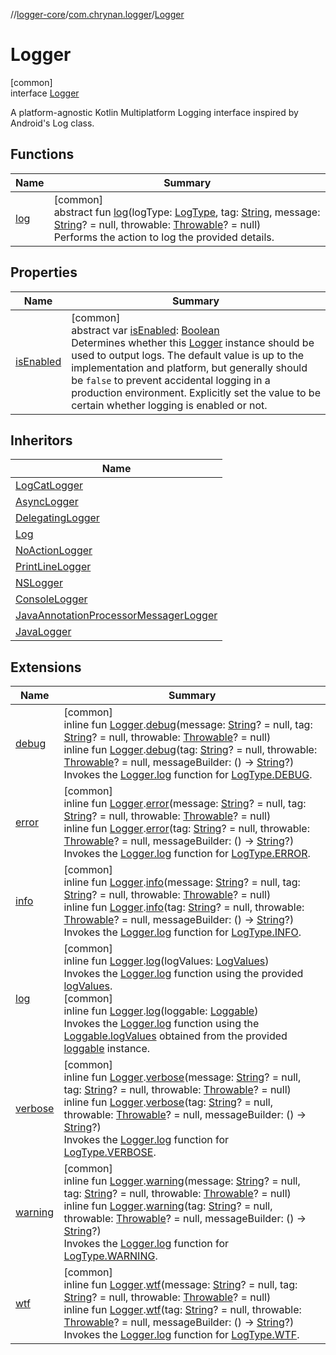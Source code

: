 //[logger-core](../../../index.md)/[com.chrynan.logger](../index.md)/[Logger](index.md)

# Logger

[common]\
interface [Logger](index.md)

A platform-agnostic Kotlin Multiplatform Logging interface inspired by Android's Log class.

## Functions

| Name | Summary |
|---|---|
| [log](log.md) | [common]<br>abstract fun [log](log.md)(logType: [LogType](../-log-type/index.md), tag: [String](https://kotlinlang.org/api/latest/jvm/stdlib/kotlin/-string/index.html), message: [String](https://kotlinlang.org/api/latest/jvm/stdlib/kotlin/-string/index.html)? = null, throwable: [Throwable](https://kotlinlang.org/api/latest/jvm/stdlib/kotlin/-throwable/index.html)? = null)<br>Performs the action to log the provided details. |

## Properties

| Name | Summary |
|---|---|
| [isEnabled](is-enabled.md) | [common]<br>abstract var [isEnabled](is-enabled.md): [Boolean](https://kotlinlang.org/api/latest/jvm/stdlib/kotlin/-boolean/index.html)<br>Determines whether this [Logger](index.md) instance should be used to output logs. The default value is up to the implementation and platform, but generally should be `false` to prevent accidental logging in a production environment. Explicitly set the value to be certain whether logging is enabled or not. |

## Inheritors

| Name |
|---|
| [LogCatLogger](../-log-cat-logger/index.md) |
| [AsyncLogger](../-async-logger/index.md) |
| [DelegatingLogger](../-delegating-logger/index.md) |
| [Log](../-log/index.md) |
| [NoActionLogger](../-no-action-logger/index.md) |
| [PrintLineLogger](../-print-line-logger/index.md) |
| [NSLogger](../-n-s-logger/index.md) |
| [ConsoleLogger](../-console-logger/index.md) |
| [JavaAnnotationProcessorMessagerLogger](../-java-annotation-processor-messager-logger/index.md) |
| [JavaLogger](../-java-logger/index.md) |

## Extensions

| Name | Summary |
|---|---|
| [debug](../debug.md) | [common]<br>inline fun [Logger](index.md).[debug](../debug.md)(message: [String](https://kotlinlang.org/api/latest/jvm/stdlib/kotlin/-string/index.html)? = null, tag: [String](https://kotlinlang.org/api/latest/jvm/stdlib/kotlin/-string/index.html)? = null, throwable: [Throwable](https://kotlinlang.org/api/latest/jvm/stdlib/kotlin/-throwable/index.html)? = null)<br>inline fun [Logger](index.md).[debug](../debug.md)(tag: [String](https://kotlinlang.org/api/latest/jvm/stdlib/kotlin/-string/index.html)? = null, throwable: [Throwable](https://kotlinlang.org/api/latest/jvm/stdlib/kotlin/-throwable/index.html)? = null, messageBuilder: () -&gt; [String](https://kotlinlang.org/api/latest/jvm/stdlib/kotlin/-string/index.html)?)<br>Invokes the [Logger.log](log.md) function for [LogType.DEBUG](../-log-type/-d-e-b-u-g/index.md). |
| [error](../error.md) | [common]<br>inline fun [Logger](index.md).[error](../error.md)(message: [String](https://kotlinlang.org/api/latest/jvm/stdlib/kotlin/-string/index.html)? = null, tag: [String](https://kotlinlang.org/api/latest/jvm/stdlib/kotlin/-string/index.html)? = null, throwable: [Throwable](https://kotlinlang.org/api/latest/jvm/stdlib/kotlin/-throwable/index.html)? = null)<br>inline fun [Logger](index.md).[error](../error.md)(tag: [String](https://kotlinlang.org/api/latest/jvm/stdlib/kotlin/-string/index.html)? = null, throwable: [Throwable](https://kotlinlang.org/api/latest/jvm/stdlib/kotlin/-throwable/index.html)? = null, messageBuilder: () -&gt; [String](https://kotlinlang.org/api/latest/jvm/stdlib/kotlin/-string/index.html)?)<br>Invokes the [Logger.log](log.md) function for [LogType.ERROR](../-log-type/-e-r-r-o-r/index.md). |
| [info](../info.md) | [common]<br>inline fun [Logger](index.md).[info](../info.md)(message: [String](https://kotlinlang.org/api/latest/jvm/stdlib/kotlin/-string/index.html)? = null, tag: [String](https://kotlinlang.org/api/latest/jvm/stdlib/kotlin/-string/index.html)? = null, throwable: [Throwable](https://kotlinlang.org/api/latest/jvm/stdlib/kotlin/-throwable/index.html)? = null)<br>inline fun [Logger](index.md).[info](../info.md)(tag: [String](https://kotlinlang.org/api/latest/jvm/stdlib/kotlin/-string/index.html)? = null, throwable: [Throwable](https://kotlinlang.org/api/latest/jvm/stdlib/kotlin/-throwable/index.html)? = null, messageBuilder: () -&gt; [String](https://kotlinlang.org/api/latest/jvm/stdlib/kotlin/-string/index.html)?)<br>Invokes the [Logger.log](log.md) function for [LogType.INFO](../-log-type/-i-n-f-o/index.md). |
| [log](../log.md) | [common]<br>inline fun [Logger](index.md).[log](../log.md)(logValues: [LogValues](../-log-values/index.md))<br>Invokes the [Logger.log](log.md) function using the provided [logValues](../log.md).<br>[common]<br>inline fun [Logger](index.md).[log](../log.md)(loggable: [Loggable](../-loggable/index.md))<br>Invokes the [Logger.log](log.md) function using the [Loggable.logValues](../-loggable/log-values.md) obtained from the provided [loggable](../log.md) instance. |
| [verbose](../verbose.md) | [common]<br>inline fun [Logger](index.md).[verbose](../verbose.md)(message: [String](https://kotlinlang.org/api/latest/jvm/stdlib/kotlin/-string/index.html)? = null, tag: [String](https://kotlinlang.org/api/latest/jvm/stdlib/kotlin/-string/index.html)? = null, throwable: [Throwable](https://kotlinlang.org/api/latest/jvm/stdlib/kotlin/-throwable/index.html)? = null)<br>inline fun [Logger](index.md).[verbose](../verbose.md)(tag: [String](https://kotlinlang.org/api/latest/jvm/stdlib/kotlin/-string/index.html)? = null, throwable: [Throwable](https://kotlinlang.org/api/latest/jvm/stdlib/kotlin/-throwable/index.html)? = null, messageBuilder: () -&gt; [String](https://kotlinlang.org/api/latest/jvm/stdlib/kotlin/-string/index.html)?)<br>Invokes the [Logger.log](log.md) function for [LogType.VERBOSE](../-log-type/-v-e-r-b-o-s-e/index.md). |
| [warning](../warning.md) | [common]<br>inline fun [Logger](index.md).[warning](../warning.md)(message: [String](https://kotlinlang.org/api/latest/jvm/stdlib/kotlin/-string/index.html)? = null, tag: [String](https://kotlinlang.org/api/latest/jvm/stdlib/kotlin/-string/index.html)? = null, throwable: [Throwable](https://kotlinlang.org/api/latest/jvm/stdlib/kotlin/-throwable/index.html)? = null)<br>inline fun [Logger](index.md).[warning](../warning.md)(tag: [String](https://kotlinlang.org/api/latest/jvm/stdlib/kotlin/-string/index.html)? = null, throwable: [Throwable](https://kotlinlang.org/api/latest/jvm/stdlib/kotlin/-throwable/index.html)? = null, messageBuilder: () -&gt; [String](https://kotlinlang.org/api/latest/jvm/stdlib/kotlin/-string/index.html)?)<br>Invokes the [Logger.log](log.md) function for [LogType.WARNING](../-log-type/-w-a-r-n-i-n-g/index.md). |
| [wtf](../wtf.md) | [common]<br>inline fun [Logger](index.md).[wtf](../wtf.md)(message: [String](https://kotlinlang.org/api/latest/jvm/stdlib/kotlin/-string/index.html)? = null, tag: [String](https://kotlinlang.org/api/latest/jvm/stdlib/kotlin/-string/index.html)? = null, throwable: [Throwable](https://kotlinlang.org/api/latest/jvm/stdlib/kotlin/-throwable/index.html)? = null)<br>inline fun [Logger](index.md).[wtf](../wtf.md)(tag: [String](https://kotlinlang.org/api/latest/jvm/stdlib/kotlin/-string/index.html)? = null, throwable: [Throwable](https://kotlinlang.org/api/latest/jvm/stdlib/kotlin/-throwable/index.html)? = null, messageBuilder: () -&gt; [String](https://kotlinlang.org/api/latest/jvm/stdlib/kotlin/-string/index.html)?)<br>Invokes the [Logger.log](log.md) function for [LogType.WTF](../-log-type/-w-t-f/index.md). |

